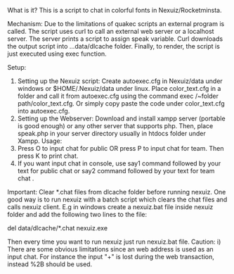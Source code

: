 What is it?
This is a script to chat in colorful fonts in Nexuiz/Rocketminsta.

Mechanism:
Due to the limitations of quakec scripts an external program is called. The script uses curl to call an external web server 
or a localhost server. The server prints a script to assign speak variable. Curl downloads the output script into ...data/dlcache folder. 
Finally, to render, the script is just executed using exec function.

Setup:
1. Setting up the Nexuiz script:
Create autoexec.cfg in Nexuiz/data under windows or $HOME/.Nexuiz/data under linux. Place color_text.cfg in a folder and call it from 
autoexec.cfg using the command exec /~folder path/color_text.cfg. Or simply copy paste the code under color_text.cfg into autoexec.cfg.
2. Setting up the Webserver:
Download and install xampp server (portable is good enough) or any other server that supports php.
Then, place speak.php in your server directory usually in htdocs folder under Xampp. 
Usage:
1. Press O to input chat for public OR press P to input chat for team. Then press K to print chat.
2. If you want input chat in console, use say1 command followed by your text for public chat or say2 command followed by your text for team chat .

Important: 
Clear *.chat files from dlcache folder before running nexuiz. One good way is to run nexuiz with a batch script which clears the chat files
and calls nexuiz client. E.g in windows create a nexuiz.bat file inside nexuiz folder and add the following two lines to the file:

del data/dlcache/*.chat
nexuiz.exe

Then every time you want to run nexuiz just run nexuiz.bat file.
Caution:
i) There are some obvious limitations since an web address is used as an input chat. For instance the input "+" is lost during the web transaction, 
instead %2B should be used.


